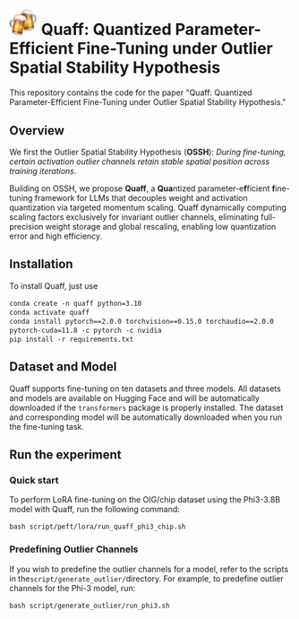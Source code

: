 # <img src="figures/beers.png" width="50"> Quaff: Quantized Parameter-Efficient Fine-Tuning under Outlier Spatial Stability Hypothesis

This repository contains the code for the paper "Quaff: Quantized Parameter-Efficient Fine-Tuning under Outlier Spatial Stability Hypothesis."

## Overview
We first the Outlier Spatial Stability Hypothesis (**OSSH**): *During fine-tuning, certain activation outlier channels retain stable spatial position across training iterations*. 

Building on OSSH, we propose **Quaff**, a **Qua**ntized parameter-e**f**ficient **f**ine-tuning framework for LLMs that decouples weight and activation quantization via targeted momentum scaling. Quaff dynamically computing scaling factors exclusively for invariant outlier channels, eliminating full-precision weight storage and global rescaling, enabling low quantization error and high efficiency.

## Installation
To install Quaff, just use

```
conda create -n quaff python=3.10
conda activate quaff
conda install pytorch==2.0.0 torchvision==0.15.0 torchaudio==2.0.0 pytorch-cuda=11.8 -c pytorch -c nvidia
pip install -r requirements.txt
```

## Dataset and Model
Quaff supports fine-tuning on ten datasets and three models. All datasets and models are available on Hugging Face and will be automatically downloaded if the ```transformers``` package is properly installed.
The dataset and corresponding model will be automatically downloaded when you run the fine-tuning task.

## Run the experiment
### Quick start
To perform LoRA fine-tuning on the OIG/chip dataset using the Phi3-3.8B model with Quaff, run the following command:
```
bash script/peft/lora/run_quaff_phi3_chip.sh
```


### Predefining Outlier Channels
If you wish to predefine the outlier channels for a model, refer to the scripts in the```script/generate_outlier/```directory. For example, to predefine outlier channels for the Phi-3 model, run:
```
bash script/generate_outlier/run_phi3.sh
```